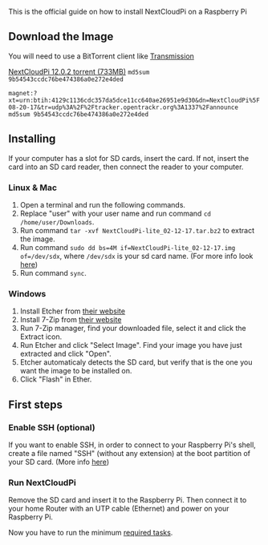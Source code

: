 This is the official guide on how to install NextCloudPi on a Raspberry Pi
## Download the Image
You will need to use a BitTorrent client like [Transmission](https://transmissionbt.com/download/)

[NextCloudPi 12.0.2 torrent (733MB)](https://ownyourbits.com/wp-content/uploads/NextCloudPi_08-20-17.torrent) 
`md5sum 9b54543ccdc76be474386a0e272e4ded`

 `magnet:?xt=urn:btih:4129c1136cdc357da5dce11cc640ae26951e9d30&dn=NextCloudPi%5F08-20-17&tr=udp%3A%2F%2Ftracker.opentrackr.org%3A1337%2Fannounce`
`md5sum 9b54543ccdc76be474386a0e272e4ded`

## Installing
If your computer has a slot for SD cards, insert the card. If not, insert the card into an SD card reader, then connect the reader to your computer.

### Linux & Mac
1. Open a terminal and run the following commands.
2. Replace "user" with your user name and run command `cd /home/user/Downloads`.
3. Run command `tar -xvf NextCloudPi-lite_02-12-17.tar.bz2` to extract the image.
4. Run command `sudo dd bs=4M if=NextCloudPi-lite_02-12-17.img of=/dev/sdx`, where `/dev/sdx` is your sd card name. (For more info look [here](https://www.raspberrypi.org/documentation/installation/installing-images/linux.md))
4. Run command `sync`.

### Windows
1. Install Etcher from [their website](https://etcher.io/)
2. Install 7-Zip from [their website](http://www.7-zip.org/)
3. Run 7-Zip manager, find your downloaded file, select it and click the Extract icon.
4. Run Etcher and click "Select Image". Find your image you have just extracted and click "Open".
5. Etcher automaticaly detects the SD card, but verify that is the one you want the image to be installed on.
6. Click "Flash" in Ether.

## First steps
### Enable SSH (optional)
If you want to enable SSH, in order to connect to your Raspberry Pi's shell, create a file named "SSH" (without any extension) at the boot partition of your SD card. (More info [here](https://www.raspberrypi.org/documentation/remote-access/ssh/))

### Run NextCloudPi
Remove the SD card and insert it to the Raspberry Pi. Then connect it to your home Router with an UTP cable (Ethernet) and power on your Raspberry Pi.

Now you have to run the minimum [required tasks](https://github.com/nextcloud/nextcloudpi/wiki/Required-tasks-for-NextCloudPi).